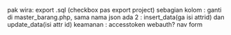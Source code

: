 
pak wira:
export .sql (checkbox pas export project)
sebagian kolom : ganti di master_barang.php, sama nama json ada 2 : insert_data(ga isi attrid) dan update_data(isi attr id)
keamanan :  accesstoken webauth?
nav form